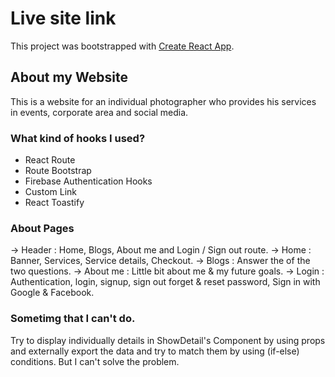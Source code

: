 # Live site link 

This project was bootstrapped with [Create React App](https://github.com/facebook/create-react-app).

## About my Website 

This is a website for an individual photographer who provides his services in events, corporate area and social media.

### What kind of hooks I used?

* React Route
* Route Bootstrap
* Firebase Authentication Hooks
* Custom Link
* React Toastify


### About Pages

-> Header : Home, Blogs, About me and Login / Sign out route.
-> Home : Banner, Services, Service details, Checkout.
-> Blogs : Answer the of the two questions.
-> About me : Little bit about me & my future goals.
-> Login : Authentication, login, signup, sign out forget & reset password, Sign in with Google & Facebook. 


### Sometimg that I can't do.

Try to display individually details in ShowDetail's Component by using props and externally export the data and try to match them by using (if-else) conditions. But I can't solve the problem. 